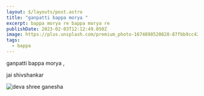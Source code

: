 ```yaml
---
layout: $/layouts/post.astro
title: "ganpatti bappa morya "
excerpt: bappa morya re bappa morya re
publishDate: 2023-02-03T12:12:49.050Z
image: https://plus.unsplash.com/premium_photo-1674898520828-87fbb9cc428e?ixlib=rb-4.0.3&ixid=MnwxMjA3fDB8MHxzZWFyY2h8MXx8Z2FucGF0aSUyMGJhcHBhfGVufDB8fDB8fA%3D%3D&auto=format&fit=crop&w=500&q=60
tags:
  - bappa
---
```

g﻿anpatti bappa morya ,

j﻿ai shivshankar



![deva shree ganesha](https://plus.unsplash.com/premium_photo-1674898520828-87fbb9cc428e?ixlib=rb-4.0.3&ixid=MnwxMjA3fDB8MHxzZWFyY2h8MXx8Z2FucGF0aSUyMGJhcHBhfGVufDB8fDB8fA%3D%3D&auto=format&fit=crop&w=500&q=60 "deva shree ganesha")
